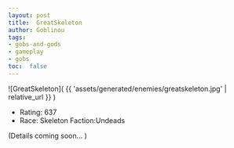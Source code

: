 ```yaml
---
layout: post
title:  GreatSkeleton
author: Goblinou
tags:
- gobs-and-gods
- gameplay
- gobs
toc:  false
---
```


![GreatSkeleton]( {{ 'assets/generated/enemies/greatskeleton.jpg' | relative_url }} )
- Rating: 637
- Race: Skeleton  Faction:Undeads

(Details coming soon... )